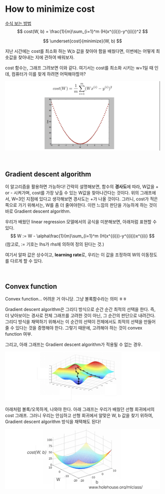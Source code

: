 # How to minimize cost

[수식 보는 방법](<https://chrome.google.com/webstore/detail/mathjax-plugin-for-github/ioemnmodlmafdkllaclgeombjnmnbima/related?hl=en>)
$$
cost(W, b) = \frac{1}{m}\sum_{i=1}^m (H(x^{(i)})-y^{(i)})^2
$$

$$
\underset{cost}{minimize}(W, b)
$$

지난 시간에는 cost를 최소화 하는 W,b 값을 찾아야 함을 배웠다면, 이번에는 어떻게 최솟값을 찾아내는 지에 관하여 배워보자.

cost 함수는, 그래프 그려보면 이와 같다. 여기서는 cost를 최소화 시키는 w=1일 때 인데, 컴퓨터가 이를 찾게 하려면 어떡해야할까?

![스크린샷 2019-03-29 오후 7.02.02](./assets/lec02_1.png)

</br>

## Gradient descent algorithm

이 알고리즘을 활용하면 가능하다! 간략히 설명해보면, 함수의 **경사도**에 따라, W값을 + or - 시켜가며, cost를 가장 낮출 수 있는 W값을 찾아나간다는 것이다. 위의 그래프에서, W=3인 지점에 있다고 생각해보면 경사도는 +가 나올 것이다. 그러니, cost가 적은 쪽으로 가기 위해서는, W를 좀 더 줄여야한다. 이런 느낌의 판단을 가능하게 하는 것이 바로 Gradient descent algorithm.

우리가 배웠던 linear regression 모델에서의 공식을 미분해보면, 아래처럼 표현할 수 있다. 
$$
W := W - \alpha\frac{1}{m}\sum_{i=1}^m (H(x^{(i)})-y^{(i)})x^{(i)}
$$
(참고로, := 기호는 lhs가 rhs에 의하여 정의 된다는 것.)

여기서 알파 값은 상수이고, **learning rate**로, 우리는 이 값을 조정하여 W의 이동정도를 다르게 할 수 있다.

</br>

## Convex function

Convex function… 어려운 거 아니당. 그냥 볼록함수라는 의미 ㅎㅎ

Gradient descent algorithm은 그리디 방식으로 순간 순간 최적의 선택을 한다. 즉, 더 낮아보이는 경사로 전체 그래프를 고려한 것이 아닌, 그 순간의 판단으로 내려간다. 그리디 방식을 채택하기 위해서는 이 순간의 선택이 전체에서도 최적의 선택을 만들어 줄 수 있다는 것을 증명해야 한다. 그렇기 때문에, 고려해야 하는 것이 convex function 여부. 

그리고, 아래 그래프는 Gradient descent algorithm가 적용될 수 없는 경우.

![스크린샷 2019-03-29 오후 7.19.54](./assets/lec02_2.png)

아래처럼 볼록/오목하게, 나와야 한다. 아래 그래프는 우리가 배웠던 선형 회귀에서의 cost 그래프. 그러니 우리는 안심하고 선형 회귀에서 알맞은 W, b 값을 찾기 위하여, Gradient descent algorithm 방식을 채택해도 된다!

![스크린샷 2019-03-29 오후 7.20.02](assets/lec02_4.png)

